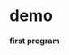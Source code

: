# demo
<html>
  <head>
   <body>
   <p><b>
     first program
   </b></p>
       </body>
  </head>
  </html>
